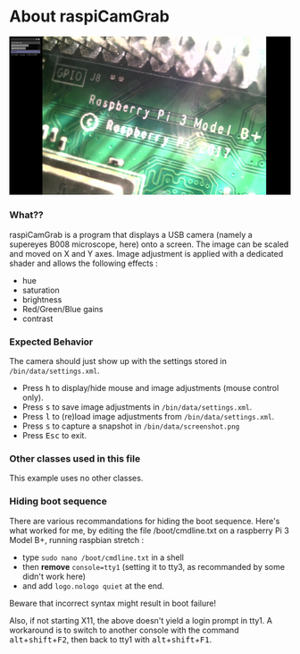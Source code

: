 # About raspiCamGrab

![Screenshot of raspiCamGrab](screenshot.png)

### What??

raspiCamGrab is a program that displays a USB camera (namely a supereyes B008 microscope, here) onto a screen.
The image can be scaled and moved on X and Y axes.
Image adjustment is applied with a dedicated shader and allows the following effects :
- hue
- saturation
- brightness
- Red/Green/Blue gains
- contrast

### Expected Behavior

The camera should just show up with the settings stored in `/bin/data/settings.xml`.

- Press <kbd>h</kbd> to display/hide mouse and image adjustments (mouse control only).
-  Press <kbd>s</kbd> to save image adjustments in `/bin/data/settings.xml`.
- Press <kbd>l</kbd> to (re)load image adjustments from `/bin/data/settings.xml`.
- Press <kbd>s</kbd> to capture a snapshot in `/bin/data/screenshot.png`
- Press <kbd>Esc</kbd> to exit.

### Other classes used in this file

This example uses no other classes.

### Hiding boot sequence
There are various recommandations for hiding the boot sequence. Here's what worked for me, by editing the file /boot/cmdline.txt on a raspberry Pi 3 Model B+, running raspbian stretch :

- type `sudo nano /boot/cmdline.txt` in a shell
- then **remove** `console=tty1` (setting it to tty3, as recommanded by some didn't work here) 
- and add `logo.nologo quiet` at the end.

Beware that incorrect syntax might result in boot failure!

Also, if not starting X11, the above doesn't yield a login prompt in tty1. A workaround is to switch to another console with the command <kbd>alt</kbd>+<kbd>shift</kbd>+<kbd>F2</kbd>, then back to tty1 with <kbd>alt</kbd>+<kbd>shift</kbd>+<kbd>F1</kbd>.
